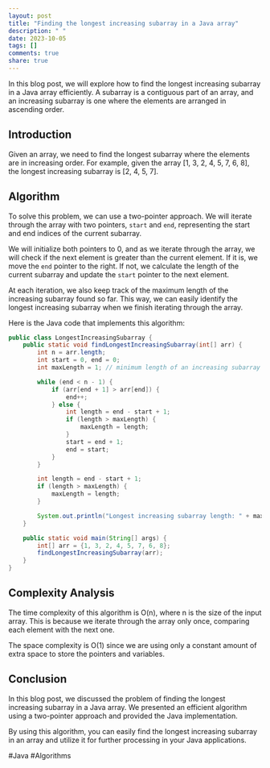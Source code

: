 ```yaml
---
layout: post
title: "Finding the longest increasing subarray in a Java array"
description: " "
date: 2023-10-05
tags: []
comments: true
share: true
---
```


In this blog post, we will explore how to find the longest increasing subarray in a Java array efficiently. A subarray is a contiguous part of an array, and an increasing subarray is one where the elements are arranged in ascending order.

## Introduction
Given an array, we need to find the longest subarray where the elements are in increasing order. For example, given the array [1, 3, 2, 4, 5, 7, 6, 8], the longest increasing subarray is [2, 4, 5, 7].

## Algorithm
To solve this problem, we can use a two-pointer approach. We will iterate through the array with two pointers, `start` and `end`, representing the start and end indices of the current subarray.

We will initialize both pointers to 0, and as we iterate through the array, we will check if the next element is greater than the current element. If it is, we move the `end` pointer to the right. If not, we calculate the length of the current subarray and update the `start` pointer to the next element.

At each iteration, we also keep track of the maximum length of the increasing subarray found so far. This way, we can easily identify the longest increasing subarray when we finish iterating through the array.

Here is the Java code that implements this algorithm:

```java
public class LongestIncreasingSubarray {
    public static void findLongestIncreasingSubarray(int[] arr) {
        int n = arr.length;
        int start = 0, end = 0;
        int maxLength = 1; // minimum length of an increasing subarray is 1

        while (end < n - 1) {
            if (arr[end + 1] > arr[end]) {
                end++;
            } else {
                int length = end - start + 1;
                if (length > maxLength) {
                    maxLength = length;
                }
                start = end + 1;
                end = start;
            }
        }

        int length = end - start + 1;
        if (length > maxLength) {
            maxLength = length;
        }

        System.out.println("Longest increasing subarray length: " + maxLength);
    }

    public static void main(String[] args) {
        int[] arr = {1, 3, 2, 4, 5, 7, 6, 8};
        findLongestIncreasingSubarray(arr);
    }
}
```

## Complexity Analysis
The time complexity of this algorithm is O(n), where n is the size of the input array. This is because we iterate through the array only once, comparing each element with the next one.

The space complexity is O(1) since we are using only a constant amount of extra space to store the pointers and variables.

## Conclusion
In this blog post, we discussed the problem of finding the longest increasing subarray in a Java array. We presented an efficient algorithm using a two-pointer approach and provided the Java implementation.

By using this algorithm, you can easily find the longest increasing subarray in an array and utilize it for further processing in your Java applications.

#Java #Algorithms